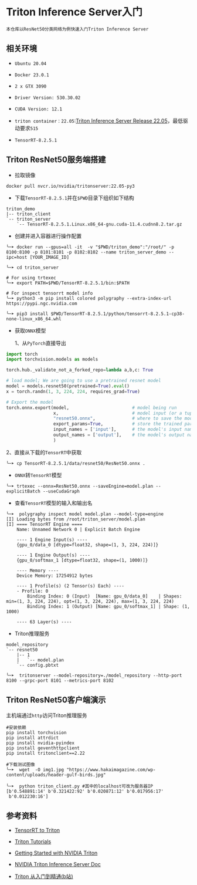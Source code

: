 
# Triton Inference Server入门

`本仓库以ResNet50分类网络为例快速入门Triton Inference Server`

## 相关环境

- `Ubuntu 20.04`

- `Docker 23.0.1`

- `2 x GTX 3090`

- `Driver Version: 530.30.02`

- `CUDA Version: 12.1`

- `triton container：22.05`:[Triton Inference Server Release 22.05](https://docs.nvidia.com/deeplearning/triton-inference-server/release-notes/rel_22-05.html#rel_22-05)，最低驱动要求`515` 

- `TensorRT-8.2.5.1`

## Triton ResNet50服务端搭建

- 拉取镜像

```shell
docker pull nvcr.io/nvidia/tritonserver:22.05-py3
```

- 下载`TensorRT-8.2.5.1`并在`$PWD`目录下组织如下结构

```shell
triton_demo
|-- triton_client
`-- triton_server
    `-- TensorRT-8.2.5.1.Linux.x86_64-gnu.cuda-11.4.cudnn8.2.tar.gz
```

- 创建并进入容器进行操作配置

```shell
╰─➤ docker run --gpus=all -it  -v "$PWD/triton_demo":"/root/" -p 8100:8100 -p 8101:8101 -p 8102:8102 --name triton_server_demo --ipc=host [YOUR_IMAGE_ID]

╰─➤ cd triton_server

# For using trtexec
╰─➤ export PATH=$PWD/TensorRT-8.2.5.1/bin:$PATH

# For inspect tensorrt model info
╰─➤ python3 -m pip install colored polygraphy --extra-index-url https://pypi.ngc.nvidia.com

╰─➤ pip3 install $PWD/TensorRT-8.2.5.1/python/tensorrt-8.2.5.1-cp38-none-linux_x86_64.whl
```

- 获取`ONNX`模型

  1、从`PyTorch`直接导出

```python
import torch
import torchvision.models as models

torch.hub._validate_not_a_forked_repo=lambda a,b,c: True

# load model; We are going to use a pretrained resnet model
model = models.resnet50(pretrained=True).eval()
x = torch.randn(1, 3, 224, 224, requires_grad=True)

# Export the model
torch.onnx.export(model,                        # model being run
                  x,                            # model input (or a tuple for multiple inputs)
                  "resnet50.onnx",              # where to save the model (can be a file or file-like object)
                  export_params=True,           # store the trained parameter weights inside the model file
                  input_names = ['input'],      # the model's input names
                  output_names = ['output'],    # the model's output names
                  )
```

  2、直接从下载的`TensorRT`中获取

```shell
╰─➤ cp TensorRT-8.2.5.1/data/resnet50/ResNet50.onnx .
```

- `ONNX`转`TensorRT`模型

```shell
╰─➤ trtexec --onnx=ResNet50.onnx --saveEngine=model.plan --explicitBatch --useCudaGraph
```
- 查看`TensorRT`模型的输入和输出名

```shell
╰─➤  polygraphy inspect model model.plan --model-type=engine
[I] Loading bytes from /root/triton_server/model.plan
[I] ==== TensorRT Engine ====
    Name: Unnamed Network 0 | Explicit Batch Engine
    
    ---- 1 Engine Input(s) ----
    {gpu_0/data_0 [dtype=float32, shape=(1, 3, 224, 224)]}
    
    ---- 1 Engine Output(s) ----
    {gpu_0/softmax_1 [dtype=float32, shape=(1, 1000)]}
    
    ---- Memory ----
    Device Memory: 17254912 bytes
    
    ---- 1 Profile(s) (2 Tensor(s) Each) ----
    - Profile: 0
        Binding Index: 0 (Input)  [Name: gpu_0/data_0]    | Shapes: min=(1, 3, 224, 224), opt=(1, 3, 224, 224), max=(1, 3, 224, 224)
        Binding Index: 1 (Output) [Name: gpu_0/softmax_1] | Shape: (1, 1000)
    
    ---- 63 Layer(s) ----

```


- Triton推理服务

```shell
model_repository
`-- resnet50
    |-- 1
    |   `-- model.plan
    `-- config.pbtxt

╰─➤  tritonserver --model-repository=./model_repository --http-port 8100 --grpc-port 8101 --metrics-port 8102
```


## Triton ResNet50客户端演示

主机端通过`http`访问Triton推理服务

```shell
#安装依赖
pip install torchvision
pip install attrdict
pip install nvidia-pyindex
pip install geventhttpclient
pip install tritonclient==2.22

#下载测试图像
╰─➤  wget  -O img1.jpg "https://www.hakaimagazine.com/wp-content/uploads/header-gulf-birds.jpg"

╰─➤  python triton_client.py #其中的localhost可改为服务器IP
[b'0.548891:14' b'0.321422:92' b'0.020871:12' b'0.017956:17'
 b'0.012230:16']
```

## 参考资料

- [TensorRT to Triton](https://github.com/NVIDIA/TensorRT/tree/main/quickstart/deploy_to_triton)

- [Triton Tutorials](https://github.com/triton-inference-server/tutorials)

- [Getting Started with NVIDIA Triton](https://developer.nvidia.com/triton-inference-server/get-started)

- [NVIDIA Triton Inference Server Doc](https://docs.nvidia.com/deeplearning/triton-inference-server/user-guide/docs/getting_started/quickstart.html)

- [Triton 从入门到精通(b站)](https://www.bilibili.com/video/BV1KS4y1v7zd/?spm_id_from=333.999.0.0)